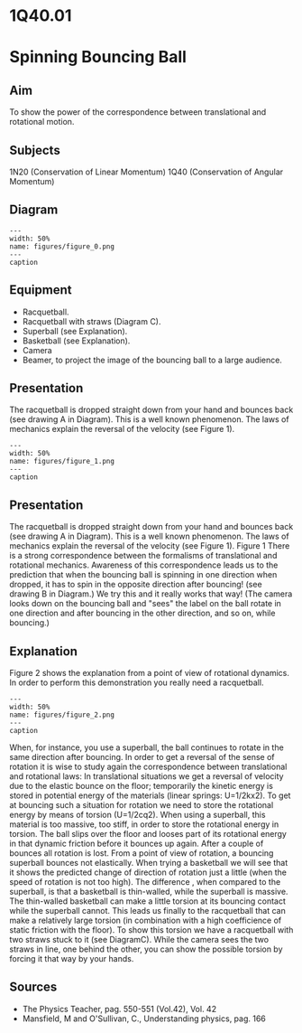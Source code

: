 # 1Q40.01 
  # Spinning Bouncing Ball 
    
  
## Aim   
 To show the power of the correspondence between translational and rotational motion.    
  
## Subjects   
 1N20 (Conservation of Linear Momentum) 1Q40 (Conservation of Angular Momentum)   
  
## Diagram   
    
```{figure} figures/figure_0.png  
---  
width: 50%  
name: figures/figure_0.png  
---  
caption  
``` 
     
  
## Equipment   
 
 *  Racquetball. 
 *  Racquetball with straws (Diagram C). 
 *  Superball (see Explanation). 
 *  Basketball (see Explanation). 
 *  Camera 
 *  Beamer, to project the image of the bouncing ball to a large audience.
     
  
## Presentation   
 The racquetball is dropped straight down from your hand and bounces back (see drawing A in Diagram). This is a well known phenomenon. The laws of mechanics explain the reversal of the velocity (see Figure 1).     
```{figure} figures/figure_1.png  
---  
width: 50%  
name: figures/figure_1.png  
---  
caption  
``` 
     
  
## Presentation   
 The racquetball is dropped straight down from your hand and bounces back (see drawing A in Diagram). This is a well known phenomenon. The laws of mechanics explain the reversal of the velocity (see Figure 1).   Figure 1  There is a strong correspondence between the formalisms of translational and rotational mechanics. Awareness of this correspondence leads us to the prediction that when the bouncing ball is spinning in one direction when dropped, it has to spin in the opposite direction after bouncing! (see drawing B in Diagram.) We try this and it really works that way! (The camera looks down on the bouncing ball and "sees" the label on the ball rotate in one direction and after bouncing in the other direction, and so on, while bouncing.)   
  
## Explanation   
 Figure 2 shows the explanation from a point of view of rotational dynamics. In order to perform this demonstration you really need a racquetball.      
```{figure} figures/figure_2.png  
---  
width: 50%  
name: figures/figure_2.png  
---  
caption  
``` 
 When, for instance, you use a superball, the ball continues to rotate in the same direction after bouncing. In order to get a reversal of the sense of rotation it is wise to study again the correspondence between translational and rotational laws:    In translational situations we get a reversal of velocity due to the elastic bounce on the floor; temporarily the kinetic energy is stored in potential energy of the materials (linear springs: U=1/2kx2). To get at bouncing such a situation for rotation we need to store the rotational energy by means of torsion (U=1/2cq2). When using a superball, this material is too massive, too stiff, in order to store the rotational energy in torsion. The ball slips over the floor and looses part of its rotational energy in that dynamic friction before it bounces up again. After a couple of bounces all rotation is lost. From a point of view of rotation, a bouncing superball bounces not elastically. When trying a basketball we will see that it shows the predicted change of direction of rotation just a little (when the speed of rotation is not too high). The difference , when compared to the superball, is that a basketball is thin-walled, while the superball is massive. The thin-walled basketball can make a little torsion at its bouncing contact while the superball cannot. This leads us finally to the racquetball that can make a relatively large torsion (in combination with a high coefficience of static friction with the floor). To show this torsion we have a racquetball with two straws stuck to it (see DiagramC). While the camera sees the two straws in line, one behind the other, you can show the possible torsion by forcing it that way by your hands.    
  
## Sources   
 
 *  The Physics Teacher, pag. 550-551 (Vol.42), Vol. 42 
 *  Mansfield, M and O'Sullivan, C., Understanding physics, pag. 166
  